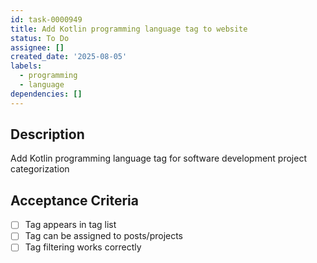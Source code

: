 ```yaml
---
id: task-0000949
title: Add Kotlin programming language tag to website
status: To Do
assignee: []
created_date: '2025-08-05'
labels:
  - programming
  - language
dependencies: []
---
```


## Description

Add Kotlin programming language tag for software development project categorization

## Acceptance Criteria

- [ ] Tag appears in tag list
- [ ] Tag can be assigned to posts/projects
- [ ] Tag filtering works correctly
